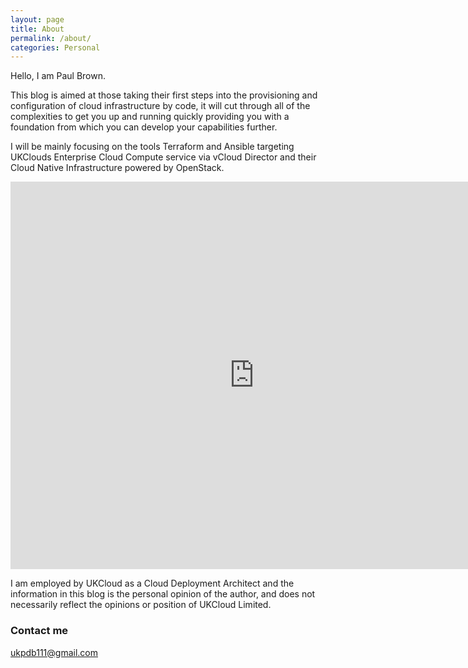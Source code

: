 ```yaml
---
layout: page
title: About
permalink: /about/
categories: Personal
---
```

Hello, I am Paul Brown. 

This blog is aimed at those taking their first steps into the provisioning and configuration of cloud infrastructure by code, it will cut through all of the complexities to get you up and running quickly providing you with a foundation from which you can develop your capabilities further.

I will be mainly focusing on the tools Terraform and Ansible targeting UKClouds Enterprise Cloud Compute service via vCloud Director and their Cloud Native Infrastructure powered by OpenStack.

<iframe src="https://xebialabs.com/periodic-table-of-devops-tools/embed/" style="border:0px #FFFFFF none;" name="Periodic Table of DevOps" scrolling="no" frameborder="1" marginheight="0px" marginwidth="0px" height="620px" width="780px"></iframe>

I am employed by UKCloud as a Cloud Deployment Architect and the information in this blog is the personal opinion of the author, and does not necessarily reflect the opinions or position of UKCloud Limited.

### Contact me

[ukpdb111@gmail.com](mailto:ukpdb111@gmail.com)
